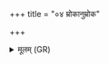 +++
title = "०४ म्रोकानुम्रोक"

+++
<details><summary>मूलम् (GR)</summary>

म्रोकानुम्रोक ।  
(…) ॥ +++(see 1bcdef)+++
</details>